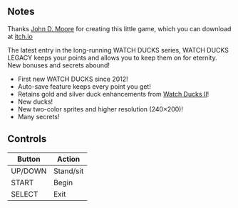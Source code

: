 ## Notes

Thanks [John D. Moore](http://whatnot.bombdotcom.net/) for creating this little game, which you can download at [itch.io](https://jdmgames.itch.io/watch-ducks-legacy)

The latest entry in the long-running WATCH DUCKS series, WATCH DUCKS LEGACY keeps your points and allows you to keep them on for eternity. New bonuses and secrets abound!

- First new WATCH DUCKS since 2012!
- Auto-save feature keeps every point you get!
- Retains gold and silver duck enhancements from [Watch Ducks II](https://whatnot.bombdotcom.net/watch-ducks-ii)!
- New ducks!
- New two-color sprites and higher resolution (240×200)!
- Many secrets!


## Controls

| Button  | Action    |
| ------- | --------- |
| UP/DOWN | Stand/sit |
| START   | Begin     |
| SELECT  | Exit      |
